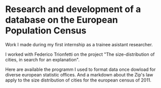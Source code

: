 # Research and development of a database on the European Population Census
Work I made during my first internship as a trainee asistant researcher. 

I worked with Federico Trionfetti on the project "The size-distribution of cities, in search for an explanation". 

Here are available the programm I used to format data once dowload for diverse european statistic offices. And a markdown about the Zip's law apply to the size distribution of cities for the european census of 2011.

